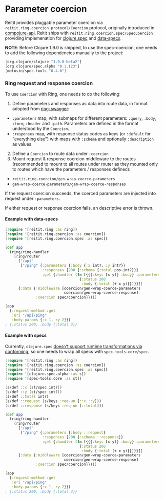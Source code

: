 # Parameter coercion

Reitit provides pluggable parameter coercion via `reitit.ring.coercion.protocol/Coercion` protocol, originally introduced in [compojure-api](https://clojars.org/metosin/compojure-api). Reitit ships with `reitit.ring.coercion.spec/SpecCoercion` providing implemenation for [clojure.spec](https://clojure.org/about/spec) and [data-specs](https://github.com/metosin/spec-tools#data-specs).

**NOTE**: Before Clojure 1.9.0 is shipped, to use the spec-coercion, one needs to add the following dependencies manually to the project:

```clj
[org.clojure/clojure "1.9.0-beta2"]
[org.clojure/spec.alpha "0.1.123"]
[metosin/spec-tools "0.4.0"]
```

### Ring request and response coercion

To use `Coercion` with Ring, one needs to do the following:

1. Define parameters and responses as data into route data, in format adopted from [ring-swagger](https://github.com/metosin/ring-swagger#more-complete-example):
  * `:parameters` map, with submaps for different parameters: `:query`, `:body`, `:form`, `:header` and `:path`. Parameters are defined in the format understood by the `Coercion`.
  * `:responses` map, with response status codes as keys (or `:default` for "everything else") with maps with `:schema` and optionally `:description` as values.
2. Define a `Coercion` to route data under `:coercion`
3. Mount request & response coercion middleware to the routes (recommended to mount to all routes under router as they mounted only to routes which have the parameters / responses defined):
  * `reitit.ring.coercion/gen-wrap-coerce-parameters`
  * `gen-wrap-coerce-parameters/gen-wrap-coerce-responses`

If the request coercion succeeds, the coerced parameters are injected into request under `:parameters`.

If either request or response coercion fails, an descriptive error is thrown.

#### Example with data-specs

```clj
(require '[reitit.ring :as ring])
(require '[reitit.ring.coercion :as coercion])
(require '[reitit.ring.coercion.spec :as spec])

(def app
  (ring/ring-handler
    (ring/router
      ["/api"
       ["/ping" {:parameters {:body {:x int?, :y int?}}
                 :responses {200 {:schema {:total pos-int?}}}
                 :get {:handler (fn [{{{:keys [x y]} :body} :parameters}]
                                  {:status 200
                                   :body {:total (+ x y)}})}}]]
      {:data {:middleware [coercion/gen-wrap-coerce-parameters
                           coercion/gen-wrap-coerce-response]
              :coercion spec/coercion}})))
```


```clj
(app
  {:request-method :get
   :uri "/api/ping"
   :body-params {:x 1, :y 2}})
; {:status 200, :body {:total 3}}
```

#### Example with specs

Currently, `clojure.spec` [doesn't support runtime transformations via conforming](https://dev.clojure.org/jira/browse/CLJ-2116), so one needs to wrap all specs with `spec-tools.core/spec`.

```clj
(require '[reitit.ring :as ring])
(require '[reitit.ring.coercion :as coercion])
(require '[reitit.ring.coercion.spec :as spec])
(require '[clojure.spec.alpha :as s])
(require '[spec-tools.core :as st])

(s/def ::x (st/spec int?))
(s/def ::y (st/spec int?))
(s/def ::total int?)
(s/def ::request (s/keys :req-un [::x ::y]))
(s/def ::response (s/keys :req-un [::total]))

(def app
  (ring/ring-handler
    (ring/router
      ["/api"
       ["/ping" {:parameters {:body ::request}
                 :responses {200 {:schema ::response}}
                 :get {:handler (fn [{{{:keys [x y]} :body} :parameters}]
                                  {:status 200
                                   :body {:total (+ x y)}})}}]]
      {:data {:middleware [coercion/gen-wrap-coerce-parameters
                           coercion/gen-wrap-coerce-response]
              :coercion spec/coercion}})))
```

```clj
(app
  {:request-method :get
   :uri "/api/ping"
   :body-params {:x 1, :y 2}})
; {:status 200, :body {:total 3}}
```
